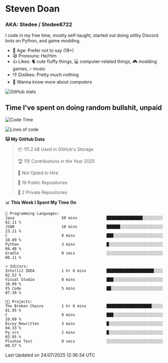 # Steven Doan
### AKA: Stedee / Stedee8722
I code in my free time, mostly self-taught, started out doing utility Discord bots on Python, and game modding.

- 🤔 Age: Prefer not to say (18+)
- 😄 Pronouns: He/Him
- 👍 Likes: 🐈 cute fluffy things, 💻 computer-related things, 🎮 modding games, 🎶 music
- 👎 Dislikes: Pretty much nothing
- 🥹 Wanna know more about computers

![GitHub stats](https://github-readme-stats-iota-mocha-40.vercel.app/api?username=Stedee8722&show=prs_merged,prs_merged_percentage&show_icons=true&theme=transparent)

## Time I've spent on doing random bullshit, unpaid
<!--START_SECTION:Time I've spent on doing random bullshit, unpaid-->
![Code Time](http://img.shields.io/badge/Code%20Time-300%20hrs%2019%20mins-blue)

![Lines of code](https://img.shields.io/badge/From%20Hello%20World%20I%27ve%20Written-87.0%20thousand%20lines%20of%20code-blue)

**🐱 My GitHub Data** 

> 📦 111.2 kB Used in GitHub's Storage 
 > 
> 🏆 115 Contributions in the Year 2025
 > 
> 🚫 Not Opted to Hire
 > 
> 📜 19 Public Repositories 
 > 
> 🔑 2 Private Repositories 
 > 
📊 **This Week I Spent My Time On** 

```text
💬 Programming Languages: 
Java                     50 mins             ████████████████░░░░░░░░░   62.11 % 
JSON                     18 mins             ██████░░░░░░░░░░░░░░░░░░░   23.11 % 
C                        8 mins              ███░░░░░░░░░░░░░░░░░░░░░░   10.09 % 
Python                   3 mins              █░░░░░░░░░░░░░░░░░░░░░░░░   04.48 % 
Gradle                   0 secs              ░░░░░░░░░░░░░░░░░░░░░░░░░   00.11 % 

🔥 Editors: 
IntelliJ IDEA            1 hr 6 mins         █████████████████████░░░░   82.52 % 
Visual Studio            8 mins              ███░░░░░░░░░░░░░░░░░░░░░░   10.09 % 
VS Code                  5 mins              ██░░░░░░░░░░░░░░░░░░░░░░░   07.39 % 

🐱‍💻 Projects: 
The Broken Chains        1 hr 6 mins         ████████████████████░░░░░   81.95 % 
C                        8 mins              ███░░░░░░░░░░░░░░░░░░░░░░   10.09 % 
Dicey_Rewritten          3 mins              █░░░░░░░░░░░░░░░░░░░░░░░░   04.33 % 
Py_srs                   2 mins              █░░░░░░░░░░░░░░░░░░░░░░░░   03.05 % 
Plushie Test             0 secs              ░░░░░░░░░░░░░░░░░░░░░░░░░   00.57 % 
```


 Last Updated on 24/07/2025 12:36:34 UTC
<!--END_SECTION:Time I've spent on doing random bullshit, unpaid-->
